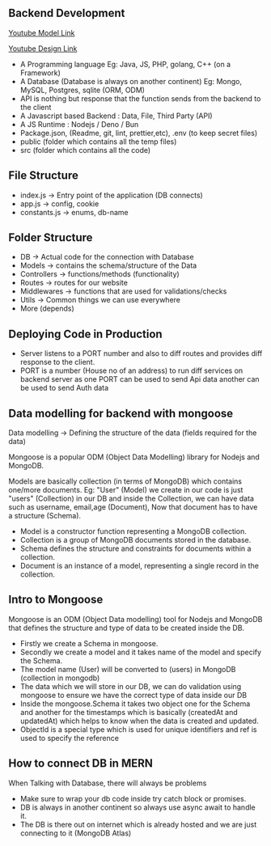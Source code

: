 ## Backend Development
[Youtube Model Link](https://app.eraser.io/workspace/YtPqZ1VogxGy1jzIDkzj)

[Youtube Design Link](https://www.figma.com/file/shmxWL5FKRO5GNOPPopBg6/PLAY?type=design&mode=design&t=ndeoSp2w6ZrnCro2-0)

- A Programming language Eg: Java, JS, PHP, golang, C++ (on a Framework)
- A Database (Database is always on another continent) Eg: Mongo, MySQL, Postgres, sqlite (ORM, ODM)
- API is nothing but response that the function sends from the backend to the client
- A Javascript based Backend : Data, File, Third Party (API)
- A JS Runtime : Nodejs / Deno / Bun
- Package.json, (Readme, git, lint, prettier,etc), .env (to keep secret files)
- public (folder which contains all the temp files)
- src (folder which contains all the code)

File Structure
---------------
- index.js -> Entry point of the application (DB connects)
- app.js -> config, cookie
- constants.js -> enums, db-name

Folder Structure
-----------------
- DB -> Actual code for the connection with Database
- Models -> contains the schema/structure of the Data
- Controllers -> functions/methods (functionality)
- Routes -> routes for our website
- Middlewares -> functions that are used for validations/checks
- Utils -> Common things we can use everywhere
- More (depends)

## Deploying Code in Production
- Server listens to a PORT number and also to diff routes and provides diff response to the client.
- PORT is a number (House no of an address) to run diff services on backend server as one PORT can be used to send Api data another can be used to send Auth data

## Data modelling for backend with mongoose
Data modelling -> Defining the structure of the data (fields required for the data)

Mongoose is a popular ODM (Object Data Modelling) library for Nodejs and MongoDB.

Models are basically collection (in terms of MongoDB) which contains one/more documents. Eg: "User" (Model) we create in our code is just "users" (Collection) in our DB and inside the Collection, we can have data such as username, email,age (Document), Now that document has to have a structure (Schema).

- Model is a constructor function representing a MongoDB collection.
- Collection is a group of MongoDB documents stored in the database.
- Schema defines the structure and constraints for documents within a collection.
- Document is an instance of a model, representing a single record in the collection.

## Intro to Mongoose
Mongoose is an ODM (Object Data modelling) tool for Nodejs and MongoDB that defines the structure and type of data to be created inside the DB.

- Firstly we create a Schema in mongoose.
- Secondly we create a model and it takes name of the model and specify the Schema.
- The model name (User) will be converted to (users) in MongoDB (collection in mongodb)
- The data which we will store in our DB, we can do validation using mongoose to ensure we have the correct type of data inside our DB
- Inside the mongoose.Schema it takes two object one for the Schema and another for the timestamps which is basically (createdAt and updatedAt) which helps to know when the data is created and updated.
- ObjectId is a special type which is used for unique identifiers and ref is used to specify the reference

## How to connect DB in MERN
When Talking with Database, there will always be problems
- Make sure to wrap your db code inside try catch block or promises.
- DB is always in another continent so always use async await to handle it.
- The DB is there out on internet which is already hosted and we are just connecting to it (MongoDB Atlas)